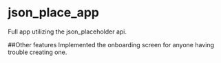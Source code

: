# json_place_app

Full app utilizing the json_placeholder api.

##Other features
Implemented the onboarding screen for anyone having trouble creating one.
